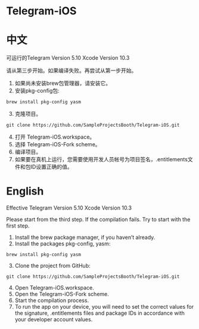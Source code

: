 # Telegram-iOS

# 中文
可运行的Telegram Version 5.10
Xcode Version 10.3

请从第三步开始。如果编译失败。再尝试从第一步开始。

1. 如果尚未安装brew包管理器，请安装它。
2. 安装pkg-config包:
```
brew install pkg-config yasm
```
3. 克隆项目。

```
git clone https://github.com/SampleProjectsBooth/Telegram-iOS.git
```
4. 打开 Telegram-iOS.workspace。
5. 选择 Telegram-iOS-Fork scheme。
6. 编译项目。
7. 如果要在真机上运行，您需要使用开发人员帐号为项目签名，.entitlements文件和包ID设置正确的值。


# English

Effective Telegram Version 5.10
Xcode Version 10.3

Please start from the third step. If the compilation fails. Try to start with the first step.

1. Install the brew package manager, if you haven’t already.
2. Install the packages pkg-config, yasm:
```
brew install pkg-config yasm
```
3. Clone the project from GitHub:

```
git clone https://github.com/SampleProjectsBooth/Telegram-iOS.git
```
4. Open Telegram-iOS.workspace.
5. Open the Telegram-iOS-Fork scheme.
6. Start the compilation process.
7. To run the app on your device, you will need to set the correct values for the signature, .entitlements files and package IDs in accordance with your developer account values.

